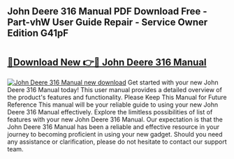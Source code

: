 ## John Deere 316 Manual PDF Download Free - Part-vhW User Guide Repair - Service Owner Edition G41pF

# <h2><a href="http://bc89108.oget.top/?id=John+Deere+316+Manual">🔗Download New 👉🔴 John Deere 316 Manual</a></h2>

[![John Deere 316 Manual new download](https://i.imgur.com/5g1atiW.png)](http://bc89108.oget.top/?id=John+Deere+316+Manual)
Get started with your new John Deere 316 Manual today! This user manual provides a detailed overview of the product's features and functionality. Please Keep This Manual for Future Reference This manual will be your reliable guide to using your new John Deere 316 Manual effectively. Explore the limitless possibilities of list of features with your new John Deere 316 Manual. Our expectation is that the John Deere 316 Manual has been a reliable and effective resource in your journey to becoming proficient in using your new gadget. Should you need any assistance or clarification, please do not hesitate to contact our support team.
